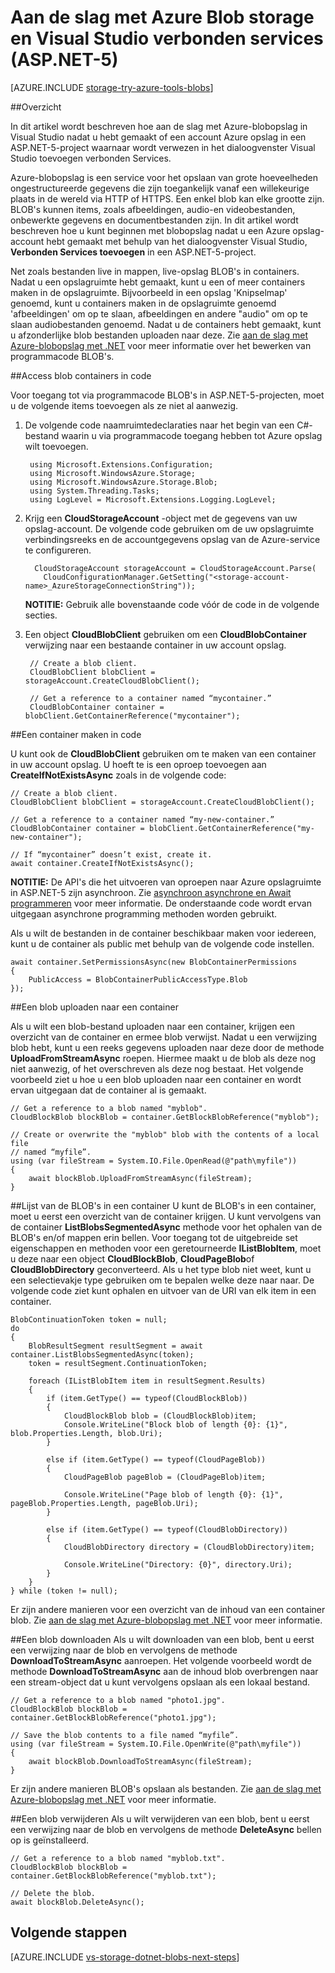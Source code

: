 <properties
    pageTitle="Aan de slag met blob storage en Visual Studio verbonden services (ASP.NET-5) | Microsoft Azure"
    description="Hoe u aan de slag met Azure-blobopslag in een project Visual Studio ASP.NET 5 nadat u een opslag-account met behulp van Visual Studio verbonden services hebt gemaakt"
    services="storage"
    documentationCenter=""
    authors="TomArcher"
    manager="douge"
    editor=""/>

<tags
    ms.service="storage"
    ms.workload="web"
    ms.tgt_pltfrm="vs-getting-started"
    ms.devlang="na"
    ms.topic="article"
    ms.date="07/18/2016"
    ms.author="tarcher"/>

# <a name="get-started-with-azure-blob-storage-and-visual-studio-connected-services-aspnet-5"></a>Aan de slag met Azure Blob storage en Visual Studio verbonden services (ASP.NET-5)

[AZURE.INCLUDE [storage-try-azure-tools-blobs](../../includes/storage-try-azure-tools-blobs.md)]

##<a name="overview"></a>Overzicht

In dit artikel wordt beschreven hoe aan de slag met Azure-blobopslag in Visual Studio nadat u hebt gemaakt of een account Azure opslag in een ASP.NET-5-project waarnaar wordt verwezen in het dialoogvenster Visual Studio toevoegen verbonden Services.

Azure-blobopslag is een service voor het opslaan van grote hoeveelheden ongestructureerde gegevens die zijn toegankelijk vanaf een willekeurige plaats in de wereld via HTTP of HTTPS. Een enkel blob kan elke grootte zijn. BLOB's kunnen items, zoals afbeeldingen, audio-en videobestanden, onbewerkte gegevens en documentbestanden zijn. In dit artikel wordt beschreven hoe u kunt beginnen met blobopslag nadat u een Azure opslag-account hebt gemaakt met behulp van het dialoogvenster Visual Studio, **Verbonden Services toevoegen** in een ASP.NET-5-project.

Net zoals bestanden live in mappen, live-opslag BLOB's in containers. Nadat u een opslagruimte hebt gemaakt, kunt u een of meer containers maken in de opslagruimte. Bijvoorbeeld in een opslag 'Knipselmap' genoemd, kunt u containers maken in de opslagruimte genoemd 'afbeeldingen' om op te slaan, afbeeldingen en andere "audio" om op te slaan audiobestanden genoemd. Nadat u de containers hebt gemaakt, kunt u afzonderlijke blob bestanden uploaden naar deze. Zie [aan de slag met Azure-blobopslag met .NET](storage-dotnet-how-to-use-blobs.md) voor meer informatie over het bewerken van programmacode BLOB's.

##<a name="access-blob-containers-in-code"></a>Access blob containers in code

Voor toegang tot via programmacode BLOB's in ASP.NET-5-projecten, moet u de volgende items toevoegen als ze niet al aanwezig.

1. De volgende code naamruimtedeclaraties naar het begin van een C#-bestand waarin u via programmacode toegang hebben tot Azure opslag wilt toevoegen.

        using Microsoft.Extensions.Configuration;
        using Microsoft.WindowsAzure.Storage;
        using Microsoft.WindowsAzure.Storage.Blob;
        using System.Threading.Tasks;
        using LogLevel = Microsoft.Extensions.Logging.LogLevel;

2. Krijg een **CloudStorageAccount** -object met de gegevens van uw opslag-account. De volgende code gebruiken om de uw opslagruimte verbindingsreeks en de accountgegevens opslag van de Azure-service te configureren.

         CloudStorageAccount storageAccount = CloudStorageAccount.Parse(
           CloudConfigurationManager.GetSetting("<storage-account-name>_AzureStorageConnectionString"));

    **NOTITIE:** Gebruik alle bovenstaande code vóór de code in de volgende secties.


3. Een object **CloudBlobClient** gebruiken om een **CloudBlobContainer** verwijzing naar een bestaande container in uw account opslag.

        // Create a blob client.
        CloudBlobClient blobClient = storageAccount.CreateCloudBlobClient();

        // Get a reference to a container named “mycontainer.”
        CloudBlobContainer container = blobClient.GetContainerReference("mycontainer");



##<a name="create-a-container-in-code"></a>Een container maken in code

U kunt ook de **CloudBlobClient** gebruiken om te maken van een container in uw account opslag. U hoeft te is een oproep toevoegen aan **CreateIfNotExistsAsync** zoals in de volgende code:

    // Create a blob client.
    CloudBlobClient blobClient = storageAccount.CreateCloudBlobClient();

    // Get a reference to a container named “my-new-container.”
    CloudBlobContainer container = blobClient.GetContainerReference("my-new-container");

    // If “mycontainer” doesn’t exist, create it.
    await container.CreateIfNotExistsAsync();


**NOTITIE:** De API's die het uitvoeren van oproepen naar Azure opslagruimte in ASP.NET-5 zijn asynchroon. Zie [asynchroon asynchrone en Await programmeren](http://msdn.microsoft.com/library/hh191443.aspx) voor meer informatie. De onderstaande code wordt ervan uitgegaan asynchrone programming methoden worden gebruikt.

Als u wilt de bestanden in de container beschikbaar maken voor iedereen, kunt u de container als public met behulp van de volgende code instellen.

    await container.SetPermissionsAsync(new BlobContainerPermissions
    {
        PublicAccess = BlobContainerPublicAccessType.Blob
    });

##<a name="upload-a-blob-into-a-container"></a>Een blob uploaden naar een container

Als u wilt een blob-bestand uploaden naar een container, krijgen een overzicht van de container en ermee blob verwijst. Nadat u een verwijzing blob hebt, kunt u een reeks gegevens uploaden naar deze door de methode **UploadFromStreamAsync** roepen. Hiermee maakt u de blob als deze nog niet aanwezig, of het overschreven als deze nog bestaat. Het volgende voorbeeld ziet u hoe u een blob uploaden naar een container en wordt ervan uitgegaan dat de container al is gemaakt.

    // Get a reference to a blob named "myblob".
    CloudBlockBlob blockBlob = container.GetBlockBlobReference("myblob");

    // Create or overwrite the "myblob" blob with the contents of a local file
    // named “myfile”.
    using (var fileStream = System.IO.File.OpenRead(@"path\myfile"))
    {
        await blockBlob.UploadFromStreamAsync(fileStream);
    }

##<a name="list-the-blobs-in-a-container"></a>Lijst van de BLOB's in een container
U kunt de BLOB's in een container, moet u eerst een overzicht van de container krijgen. U kunt vervolgens van de container **ListBlobsSegmentedAsync** methode voor het ophalen van de BLOB's en/of mappen erin bellen. Voor toegang tot de uitgebreide set eigenschappen en methoden voor een geretourneerde **IListBlobItem**, moet u deze naar een object **CloudBlockBlob**, **CloudPageBlob**of **CloudBlobDirectory** geconverteerd. Als u het type blob niet weet, kunt u een selectievakje type gebruiken om te bepalen welke deze naar naar. De volgende code ziet kunt ophalen en uitvoer van de URI van elk item in een container.

    BlobContinuationToken token = null;
    do
    {
        BlobResultSegment resultSegment = await container.ListBlobsSegmentedAsync(token);
        token = resultSegment.ContinuationToken;

        foreach (IListBlobItem item in resultSegment.Results)
        {
            if (item.GetType() == typeof(CloudBlockBlob))
            {
                CloudBlockBlob blob = (CloudBlockBlob)item;
                Console.WriteLine("Block blob of length {0}: {1}", blob.Properties.Length, blob.Uri);
            }

            else if (item.GetType() == typeof(CloudPageBlob))
            {
                CloudPageBlob pageBlob = (CloudPageBlob)item;

                Console.WriteLine("Page blob of length {0}: {1}", pageBlob.Properties.Length, pageBlob.Uri);
            }

            else if (item.GetType() == typeof(CloudBlobDirectory))
            {
                CloudBlobDirectory directory = (CloudBlobDirectory)item;

                Console.WriteLine("Directory: {0}", directory.Uri);
            }
        }
    } while (token != null);

Er zijn andere manieren voor een overzicht van de inhoud van een container blob. Zie [aan de slag met Azure-blobopslag met .NET](storage-dotnet-how-to-use-blobs.md#list-the-blobs-in-a-container) voor meer informatie.

##<a name="download-a-blob"></a>Een blob downloaden
Als u wilt downloaden van een blob, bent u eerst een verwijzing naar de blob en vervolgens de methode **DownloadToStreamAsync** aanroepen. Het volgende voorbeeld wordt de methode **DownloadToStreamAsync** aan de inhoud blob overbrengen naar een stream-object dat u kunt vervolgens opslaan als een lokaal bestand.

    // Get a reference to a blob named "photo1.jpg".
    CloudBlockBlob blockBlob = container.GetBlockBlobReference("photo1.jpg");

    // Save the blob contents to a file named “myfile”.
    using (var fileStream = System.IO.File.OpenWrite(@"path\myfile"))
    {
        await blockBlob.DownloadToStreamAsync(fileStream);
    }

Er zijn andere manieren BLOB's opslaan als bestanden. Zie [aan de slag met Azure-blobopslag met .NET](storage-dotnet-how-to-use-blobs.md#download-blobs) voor meer informatie.

##<a name="delete-a-blob"></a>Een blob verwijderen
Als u wilt verwijderen van een blob, bent u eerst een verwijzing naar de blob en vervolgens de methode **DeleteAsync** bellen op is geïnstalleerd.

    // Get a reference to a blob named "myblob.txt".
    CloudBlockBlob blockBlob = container.GetBlockBlobReference("myblob.txt");

    // Delete the blob.
    await blockBlob.DeleteAsync();

## <a name="next-steps"></a>Volgende stappen

[AZURE.INCLUDE [vs-storage-dotnet-blobs-next-steps](../../includes/vs-storage-dotnet-blobs-next-steps.md)]
